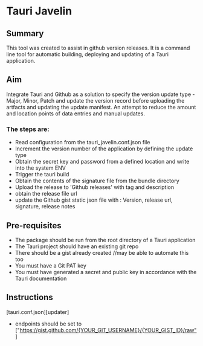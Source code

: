 # Tauri Javelin

## Summary
This tool was created to assist in github version releases.
It is a command line tool for automatic building, deploying and updating of a Tauri application.

## Aim
Integrate Tauri and Github as a solution to specify the version update type - Major, Minor, Patch and update the version record before uploading the artfacts and updating the update manifest.
An attempt to reduce the amount and location points of data entries and manual updates.


### The steps are:
- Read configuration from the tauri_javelin.conf.json file
- Increment the version number of the application by defining the update type
- Obtain the secret key and password from a defined location and write into the system ENV
- Trigger the tauri build
- Obtain the contents of the signature file from the bundle directory
- Upload the release to 'Github releases' with tag and description
- obtain the release file url
- update the Github gist static json file with : Version, release url, signature, release notes


## Pre-requisites
- The package should be run from the root directory of a Tauri application
- The Tauri project should have an existing git repo
- There should be a gist already created  //may be able to automate this too
- You must have a Git PAT key
- You must have generated a secret and public key in accordance with the Tauri documentation


## Instructions

[tauri.conf.json][updater]
- endpoints should be set to ["https://gist.github.com/{YOUR_GIT_USERNAME}/{YOUR_GIST_ID}/raw"]
